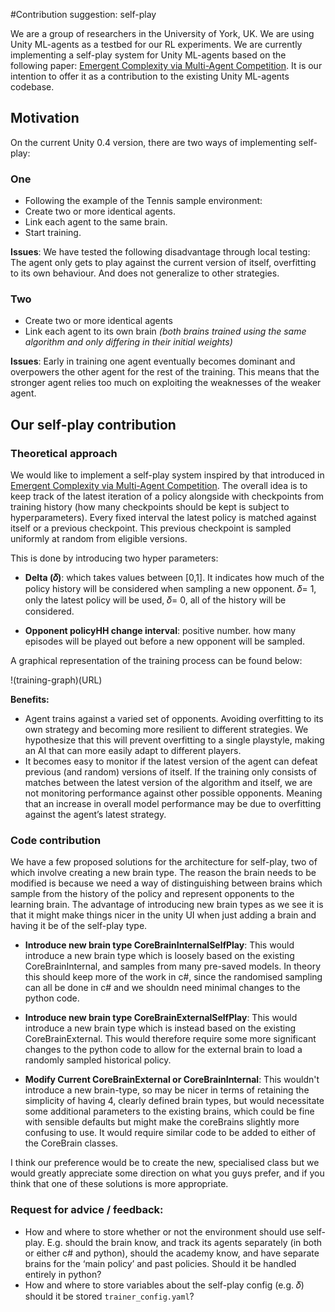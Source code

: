 #Contribution suggestion: self-play

We are a group of researchers in the University of York, UK. We are using Unity ML-agents as a testbed for our RL experiments. We are currently implementing a self-play system for Unity ML-agents based on the following paper: [Emergent Complexity via Multi-Agent Competition](https://arxiv.org/abs/1710.03748). It is our intention to offer it as a contribution to the existing Unity ML-agents codebase.  

## Motivation

On the current Unity 0.4 version, there are two ways of implementing self-play:

### One 

- Following the example of the Tennis sample environment: 
- Create two or more identical agents.
- Link each agent to the same brain.
- Start training.

**Issues**: We have tested the following disadvantage through local testing: 
The agent only gets to play against the current version of itself, overfitting to its own behaviour. And does not generalize to other strategies.

### Two

- Create two or more identical agents
- Link each agent to its own brain *(both brains trained using the same algorithm and only differing in their initial weights)*    
      
**Issues**:
Early in training one agent eventually becomes dominant and overpowers the other agent for the rest of the training. This means that the stronger agent relies too much on exploiting the weaknesses of the weaker agent.

## Our self-play contribution

### Theoretical approach

We would like to implement a self-play system inspired by that introduced in [Emergent Complexity via Multi-Agent Competition](https://arxiv.org/abs/1710.03748). The overall idea is to keep track of the latest iteration of a policy alongside with checkpoints from training history (how many checkpoints should be kept is subject to hyperparameters). Every fixed interval the latest policy is matched against itself or a previous checkpoint. This previous checkpoint is sampled uniformly at random from eligible versions.

This is done by introducing two hyper parameters:

- **Delta (𝛿)**: which takes values between [0,1]. It indicates how much of the policy history will be considered when sampling a new opponent. 𝛿= 1, only the latest policy will be used, 𝛿= 0, all of the history will be considered.      

- **Opponent policyHH change interval**: positive number. how many episodes will be played out before a new opponent will be sampled. 

A graphical representation of the training process can be found below: 

!(training-graph)(URL)  

**Benefits:**
- Agent trains against a varied set of opponents. Avoiding overfitting to its own strategy and becoming more resilient to different strategies. We hypothesize that this will prevent overfitting to a single playstyle, making an AI that can more easily adapt to different players.
- It becomes easy to monitor if the latest version of the agent can defeat previous (and random) versions of itself. If the training only consists of matches between the latest version of the algorithm and itself, we are not monitoring performance against other possible opponents. Meaning that an increase in overall model performance may be due to overfitting against the agent’s latest strategy.


### Code contribution
We have a few proposed solutions for the architecture for self-play, two of which involve creating a new brain type. The reason the brain needs to be modified is because we need a way of distinguishing between brains which sample from the history of the policy and represent opponents to the learning brain. The advantage of introducing new brain types as we see it is that it might make things nicer in the unity UI when just adding a brain and having it be of the self-play type.

- **Introduce new brain type CoreBrainInternalSelfPlay**: This would introduce a new brain type which is loosely based on the existing CoreBrainInternal, and samples from many pre-saved models. In theory this should keep more of the work in c#, since the randomised sampling can all be done in c# and we shouldn need minimal changes to the python code.

- **Introduce new brain type CoreBrainExternalSelfPlay**: This would introduce a new brain type which is instead based on the existing CoreBrainExternal. This would therefore require some more significant changes to the python code to allow for the external brain to load a randomly sampled historical policy.

- **Modify Current CoreBrainExternal or CoreBrainInternal**: This wouldn't introduce a new brain-type, so may be nicer in terms of retaining the simplicity of having 4, clearly defined brain types, but would necessitate some additional parameters to the existing brains, which could be fine with sensible defaults but might make the coreBrains slightly more confusing to use. It would require similar code to be added to either of the CoreBrain classes.

I think our preference would be to create the new, specialised class but we would greatly appreciate some direction on what you guys prefer, and if you think that one of these solutions is more appropriate.

### Request for advice / feedback:
- How and where to store whether or not the environment should use self-play. E.g. should the brain know, and track its agents separately (in both or either c# and python), should the academy know, and have separate brains for the ‘main policy’ and past policies. Should it be handled entirely in python?
- How and where to store variables about the self-play config (e.g. 𝛿) should it be stored `trainer_config.yaml`?
